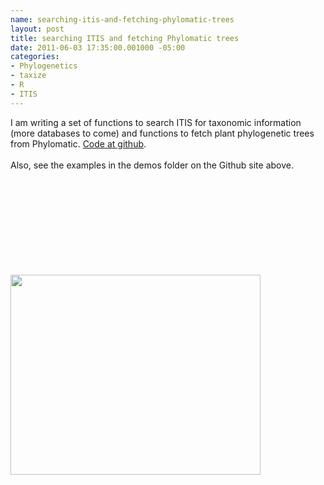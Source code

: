 ```yaml
--- 
name: searching-itis-and-fetching-phylomatic-trees
layout: post
title: searching ITIS and fetching Phylomatic trees
date: 2011-06-03 17:35:00.001000 -05:00
categories: 
- Phylogenetics
- taxize
- R
- ITIS
---
```

I am writing a set of functions to search&nbsp;ITIS for taxonomic information (more databases to come) and functions to fetch plant phylogenetic trees from Phylomatic. <a href="https://github.com/SChamberlain/taxize_">Code at github</a>.<br /><br />Also, see the examples in the demos folder on the Github site above.<br /><br /><br /><br /><script src="https://gist.github.com/1007288.js?file=taxize_example.R"></script><br /><br /><br /><br /><br /><br /><div class="separator" style="clear: both; text-align: center;"><a href="http://1.bp.blogspot.com/-rcw5OIf3Hak/Telhj896L0I/AAAAAAAAEh4/p6GhpNRW6IA/s1600/examplephylogenyplot.png" imageanchor="1" style="clear: left; float: left; margin-bottom: 1em; margin-right: 1em;"><img border="0" height="320" src="http://1.bp.blogspot.com/-rcw5OIf3Hak/Telhj896L0I/AAAAAAAAEh4/p6GhpNRW6IA/s400/examplephylogenyplot.png" width="400" /></a></div>
